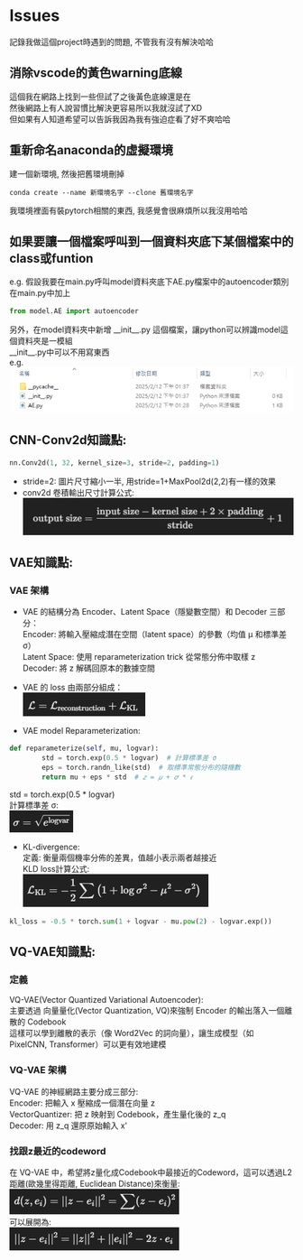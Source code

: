 # Issues  
記錄我做這個project時遇到的問題, 不管我有沒有解決哈哈  


## 消除vscode的黃色warning底線  
這個我在網路上找到一些但試了之後黃色底線還是在  
然後網路上有人說習慣比解決更容易所以我就沒試了XD  
但如果有人知道希望可以告訴我因為我有強迫症看了好不爽哈哈  


## 重新命名anaconda的虛擬環境 
建一個新環境, 然後把舊環境刪掉  
``` 
conda create --name 新環境名字 --clone 舊環境名字  
```
我環境裡面有裝pytorch相關的東西, 我感覺會很麻煩所以我沒用哈哈  


## 如果要讓一個檔案呼叫到一個資料夾底下某個檔案中的class或funtion  
e.g. 假設我要在main.py呼叫model資料夾底下AE.py檔案中的autoencoder類別  
在main.py中加上
```python
from model.AE import autoencoder
```
另外，在model資料夾中新增 \_\_init\_\_.py 這個檔案，讓python可以辨識model這個資料夾是一模組  
\_\_init\_\_.py中可以不用寫東西  
e.g.  
![alt text](./md_images/image-4.png)


## CNN-Conv2d知識點:  
```python
nn.Conv2d(1, 32, kernel_size=3, stride=2, padding=1)
```
+ stride=2: 圖片尺寸縮小一半, 用stride=1+MaxPool2d(2,2)有一樣的效果  
+ conv2d 卷積輸出尺寸計算公式:  
![alt text](./md_images/image.png)  


## VAE知識點:  
###  VAE 架構  
+ VAE 的結構分為 Encoder、Latent Space（隱變數空間）和 Decoder 三部分：   
    Encoder: 將輸入壓縮成潛在空間（latent space）的參數（均值 μ 和標準差 σ）    
    Latent Space: 使用 reparameterization trick 從常態分佈中取樣 z    
    Decoder: 將 z 解碼回原本的數據空間  

+ VAE 的 loss 由兩部分組成：  
![alt text](./md_images/image-1.png)  

+ VAE model Reparameterization:  
```python
def reparameterize(self, mu, logvar):
        std = torch.exp(0.5 * logvar)  # 計算標準差 σ
        eps = torch.randn_like(std)  # 取標準常態分布的隨機數
        return mu + eps * std  # 𝑧 = 𝜇 + 𝜎 * 𝜖
```
std = torch.exp(0.5 * logvar)  
計算標準差 σ:  
![alt text](./md_images/image-3.png)  

+ KL-divergence:   
定義: 衡量兩個機率分佈的差異，值越小表示兩者越接近  
KLD loss計算公式:  
![alt text](./md_images/image-2.png)  
```python
kl_loss = -0.5 * torch.sum(1 + logvar - mu.pow(2) - logvar.exp())
```


## VQ-VAE知識點: 
### 定義
VQ-VAE(Vector Quantized Variational Autoencoder):  
主要透過 向量量化(Vector Quantization, VQ)來強制 Encoder 的輸出落入一個離散的 Codebook  
這樣可以學到離散的表示（像 Word2Vec 的詞向量），讓生成模型（如 PixelCNN, Transformer）可以更有效地建模  

### VQ-VAE 架構
VQ-VAE 的神經網路主要分成三部分:  
    Encoder: 把輸入 x 壓縮成一個潛在向量 z  
    VectorQuantizer: 把 z 映射到 Codebook，產生量化後的 z_q  
    Decoder: 用 z_q 還原原始輸入 x'  

### 找跟z最近的codeword
在 VQ-VAE 中，希望將z量化成Codebook中最接近的Codeword，這可以透過L2距離(歐幾里得距離, Euclidean Distance)來衡量: 
![alt text](./md_images/L2-1.png)  
可以展開為:  
![alt text](./md_images/L2-2.png)  
